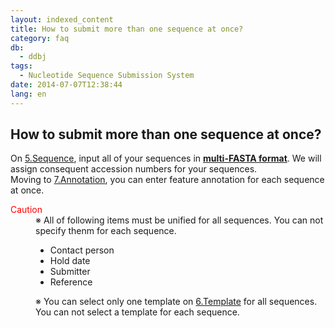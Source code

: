 ```yaml
---
layout: indexed_content
title: How to submit more than one sequence at once?
category: faq
db:
  - ddbj
tags: 
  - Nucleotide Sequence Submission System
date: 2014-07-07T12:38:44
lang: en
---
```


## How to submit more than one sequence at once?

<p>On <a href="/ddbj/websub-help-e.html#flow-5">5.Sequence</a>, input all of your sequences in <strong><a href="/faq/en/acceptable-sequence-format-e.html">multi-FASTA format</a></strong>. We will assign consequent accession numbers for your sequences.<br>Moving to <a href="/ddbj/websub-help-e.html#flow-7">7.Annotation</a>, you can enter feature annotation for each sequence at once. </p>
<dl><dt><span style="color: #ff0000">Caution</span></dt>
  <dd>※ All of following items must be unified for all sequences. You can not specify thenm for each sequence.
    <ul>
      <li>Contact person</li>
      <li>Hold date</li>
      <li>Submitter</li>
      <li>Reference</li>
    </ul>
  </dd>
  <dd>※ You can select only one template on <a href="/ddbj/websub-help-e.html#flow-6">6.Template</a> for all sequences. You can not select a template for each sequence. </dd>
</dl>
